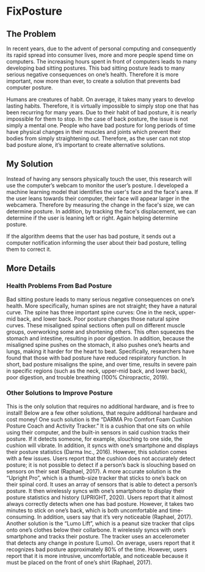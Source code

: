 # FixPosture
## The Problem
In recent years, due to the advent of personal computing and consequently its rapid spread into consumer lives, more and more people spend time on computers. The increasing hours spent in front of computers leads to many developing bad sitting postures. This bad sitting posture leads to many serious negative consequences on one’s health. Therefore it is more important, now more than ever, to create a solution that prevents bad computer posture.

Humans are creatures of habit. On average, it takes many years to develop lasting habits. Therefore, it is virtually impossible to simply stop one that has been recurring for many years. Due to their habit of bad posture, it is nearly impossible for them to stop. In the case of back posture, the issue is not simply a mental one. People who have bad posture for long periods of time have physical changes in their muscles and joints which prevent their bodies from simply straightening out. Therefore, as the user can not stop bad posture alone, it’s important to create alternative solutions. 

## My Solution
Instead of having any sensors physically touch the user, this research will use the computer’s webcam to monitor the user’s posture. I developed a machine learning model that identifies the user's face and the face's area. If the user leans towards their computer, their face will appear larger in the webcamera. Therefore by measuring the change in the face's size, we can determine posture. In addition, by tracking the face's displacement, we can determine if the user is leaning left or right. Again helping determine posture. 

If the algorithm deems that the user has bad posture, it sends out a computer notification informing the user about their bad posture, telling them to correct it. 


## More Details
### Health Problems From Bad Posture
Bad sitting posture leads to many serious negative consequences on one’s health. More specifically, human spines are not straight; they have a natural curve. The spine has three important spine curves: One in the neck, upper-mid back, and lower back. Poor posture changes those natural spine curves. These misaligned spinal sections often pull on different muscle groups, overworking some and shortening others. This often squeezes the stomach and intestine, resulting in poor digestion. In addition, because the misaligned spine pushes on the stomach, it also pushes one’s hearts and lungs, making it harder for the heart to beat. Specifically, researchers have found that those with bad posture have reduced respiratory function. In short, bad posture misaligns the spine, and over time, results in severe pain in specific regions (such as the neck, upper-mid back, and lower back), poor digestion, and trouble breathing (100% Chiropractic, 2019).

### Other Solutions to Improve Posture 
This is the only solution that requires no additional hardware, and is free to install! Below are a few other solutions, that require additional hardware and cost money!
One such solution is the “DARMA Pro Comfort Foam Cushion Posture Coach and Activity Tracker.” It is a cushion that one sits on while using their computer, and the built-in sensors in said cushion tracks their posture. If it detects someone, for example, slouching to one side, the cushion will vibrate. In addition, it syncs with one’s smartphone and displays their posture statistics (Darma Inc., 2016). However, this solution comes with a few issues. Users report that the cushion does not accurately detect posture; it is not possible to detect if a person’s back is slouching based on sensors on their seat (Raphael, 2017).
A more accurate solution is the “Upright Pro”, which is a thumb-size tracker that sticks to one’s back on their spinal cord. It uses an array of sensors that is able to detect a person’s posture. It then wirelessly syncs with one’s smartphone to display their posture statistics and history (UPRIGHT, 2020). Users report that it almost always correctly detects when one has bad posture. However, it takes two minutes to stick on one’s back, which is both uncomfortable and time-consuming. In addition, users say that it’s very noticeable (Raphael, 2017). 
Another solution is the “Lumo Lift”, which is a peanut size tracker that clips onto one’s clothes below their collarbone. It wirelessly syncs with one’s smartphone and tracks their posture. The tracker uses an accelerometer that detects any change in posture (Lumo). On average, users report that it recognizes bad posture approximately 80% of the time. However, users report that it is more intrusive, uncomfortable, and noticeable because it must be placed on the front of one’s shirt (Raphael, 2017). 
